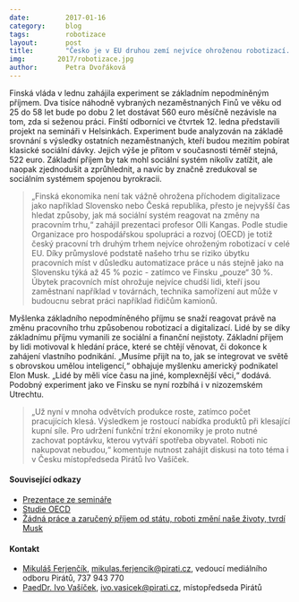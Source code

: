 ```yaml
---
date:         2017-01-16
category:     blog
tags:         robotizace
layout:       post
title:        "Česko je v EU druhou zemí nejvíce ohroženou robotizací. Odpovědí by mohl být nepodmíněný základní příjem" 
img:        2017/robotizace.jpg
author:       Petra Dvořáková
---
```


Finská vláda v lednu zahájila experiment se základním nepodmíněným příjmem. Dva tisíce náhodně vybraných nezaměstnaných Finů ve věku od 25 do 58 let bude po dobu 2 let dostávat 560 euro měsíčně nezávisle na tom, zda si seženou práci. Finští odborníci ve čtvrtek 12. ledna představili projekt na semináři v Helsinkách. Experiment bude analyzován na základě srovnání s výsledky ostatních nezaměstnaných, kteří budou mezitím pobírat klasické sociální dávky. Jejich výše je přitom v současnosti téměř stejná, 522 euro. Základní příjem by tak mohl sociální systém nikoliv zatížit, ale naopak zjednodušit a zprůhlednit, a navíc by značně zredukoval se sociálním systémem spojenou byrokracii.

> „Finská ekonomika není tak vážně ohrožena příchodem digitalizace jako například Slovensko nebo Česká republika, přesto je nejvyšší čas hledat způsoby, jak má sociální systém reagovat na změny na pracovním trhu,“ zahájil prezentaci profesor Olli Kangas. Podle studie Organizace pro hospodářskou spolupráci a rozvoj (OECD) je totiž český pracovní trh druhým trhem nejvíce ohroženým robotizací v celé EU. Díky průmyslové podstatě našeho trhu se riziko úbytku pracovních míst v důsledku automatizace práce u nás stejně jako na Slovensku týká až 45 % pozic - zatímco ve Finsku „pouze“ 30 %. Úbytek pracovních míst ohrožuje nejvíce chudší lidi, kteří jsou zaměstnaní například v továrnách, technika samořízení aut může v budoucnu sebrat práci například řidičům kamionů.

Myšlenka základního nepodmíněného příjmu se snaží reagovat právě na změnu pracovního trhu způsobenou robotizací a digitalizací. Lidé by se díky základnímu příjmu vymanili ze sociální a finanční nejistoty. Základní příjem by lidi motivoval k hledání práce, které se chtějí věnovat, či dokonce k zahájení vlastního podnikání. „Musíme přijít na to, jak se integrovat ve světě s obrovskou umělou inteligencí,“ obhajuje myšlenku americký podnikatel Elon Musk. „Lidé by měli více času na jiné, komplexnější věci,“ dodává. Podobný experiment jako ve Finsku se nyní rozbíhá i v nizozemském Utrechtu.

> „Už nyní v mnoha odvětvích produkce roste, zatímco počet pracujících klesá. Výsledkem je rostoucí nabídka produktů při klesající kupní síle. Pro udržení funkční tržní ekonomiky je proto nutné zachovat poptávku, kterou vytváří spotřeba obyvatel. Roboti nic nakupovat nebudou,“ komentuje nutnost zahájit diskusi na toto téma i v Česku místopředseda Pirátů Ivo Vašíček.

#### Související odkazy

* [Prezentace ze semináře](http://www.slideshare.net/kelantutkimus/reasons-to-experimenting-basic-income-in-finland)
* [Studie OECD](http://www.oecd.org/employment/Automation-and-independent-work-in-a-digital-economy-2016.pdf)
* [Žádná práce a zaručený příjem od státu, roboti změní naše životy, tvrdí Musk](http://www.forbes.cz/zadna-prace-a-zaruceny-prijem-od-statu-roboti-zmeni-nase-zivoty-tvrdi-musk/)

#### Kontakt

* [Mikuláš Ferjenčík](https://www.pirati.cz/lide/mikulas_ferjencik), [mikulas.ferjencik@pirati.cz](mikulas.ferjencik@pirati.cz), vedoucí mediálního odboru Pirátů, 737 943 770 
* [PaedDr. Ivo Vašíček](https://www.pirati.cz/lide/ivo_vasicek), [ivo.vasicek@pirati.cz](ivo.vasicek@pirati.cz), místopředseda Pirátů
